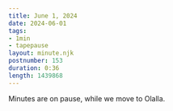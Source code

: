 ```yaml
---
title: June 1, 2024
date: 2024-06-01
tags:
- 1min
- tapepause
layout: minute.njk
postnumber: 153
duration: 0:36
length: 1439868
---
```

Minutes are on pause, while we move to Olalla.
